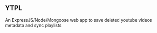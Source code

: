## YTPL

An ExpressJS/Node/Mongoose web app to save deleted youtube videos metadata and sync playlists